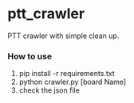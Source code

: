 # ptt_crawler

PTT crawler with simple clean up.

### How to use

1. pip install -r requirements.txt
2. python crawler.py [board Name]
3. check the json file